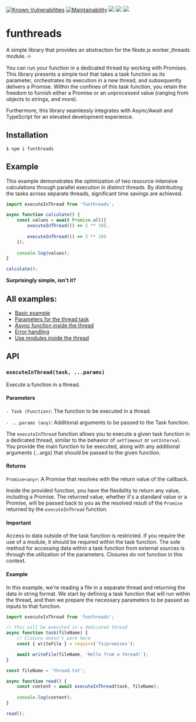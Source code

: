 [![Known Vulnerabilities](https://snyk.io/test/github/nairihar/funthreads/badge.svg)](https://snyk.io/test/github/nairihar/funthreads)
[![Maintainability](https://api.codeclimate.com/v1/badges/94861d745710a9a493d7/maintainability)](https://codeclimate.com/github/nairihar/funthreads/maintainability)
![](https://img.shields.io/badge/dependencies-none-brightgreen.svg)
![](https://img.shields.io/npm/dt/funthreads.svg)
![](https://img.shields.io/npm/l/funthreads.svg)

# funthreads
A simple library that provides an abstraction for the Node.js worker_threads module. 🔥

You can run your function in a dedicated thread by working with Promises. This library presents a simple tool that takes a task function as its parameter, orchestrates its execution in a new thread, and subsequently delivers a Promise. Within the confines of this task function, you retain the freedom to furnish either a Promise or an unprocessed value (ranging from objects to strings, and more).

Furthermore, this library seamlessly integrates with Async/Await and TypeScript for an elevated development experience.

## Installation

```shell
$ npm i funthreads
```

## Example

This example demonstrates the optimization of two resource-intensive calculations through parallel execution in distinct threads.
By distributing the tasks across separate threads, significant time savings are achieved.

```javascript
import executeInThread from 'funthreads';

async function calculate() {
    const values = await Promise.all([
        executeInThread(() => 2 ** 10),
        
        executeInThread(() => 3 ** 10)
    ]);
    
    console.log(values);
}

calculate();
```

**Surprisingly simple, isn't it?**

## All examples:
- [Basic example](https://github.com/nairihar/funthreads/tree/master/examples/basic.js)
- [Parameters for the thread task](https://github.com/nairihar/funthreads/blob/master/examples/multi-params.js)
- [Async function inside the thread](https://github.com/nairihar/funthreads/blob/master/examples/async-task.js)
- [Error handling](https://github.com/nairihar/funthreads/blob/master/examples/error-handling.js)
- [Use modules inside the thread](https://github.com/nairihar/funthreads/blob/master/examples/modules-in-thread.js)

## API

### `executeInThread(task, ...params)`
Execute a function in a thread.

#### Parameters
`- Task (Function)`: The function to be executed in a thread.

`- ...params (any)`: Additional arguments to be passed to the Task function.

The `executeInThread` function allows you to execute a given task function in a dedicated thread, similar to the behavior of `setTimeout` or `setInterval`. You provide the main function to be executed, along with any additional arguments (...args) that should be passed to the given function.

#### Returns
`Promise<any>`: A Promise that resolves with the return value of the callback.

Inside the provided function, you have the flexibility to return any value, including a Promise. The returned value, whether it's a standard value or a Promise, will be passed back to you as the resolved result of the `Promise` returned by the `executeInThread` function.

#### Important

Access to data outside of the task function is restricted. If you require the use of a module, it should be required within the task function. The sole method for accessing data within a task function from external sources is through the utilization of the parameters. Closures do not function in this context.

#### Example

In this example, we're reading a file in a separate thread and returning the data in string format. We start by defining a task function that will run within the thread, and then we prepare the necessary parameters to be passed as inputs to that function.

```javascript
import executeInThread from 'funthreads';

// this will be executed in a dedicated thread
async function task(fileName) {
    // Closure doesn't work here
    const { writeFile } = require('fs/promises');

    await writeFile(fileName, 'Hello from a thread!');
}

const fileName = 'thread.txt';

async function read() {
    const content = await executeInThread(task, fileName);
    
    console.log(content);
}

read();
```
